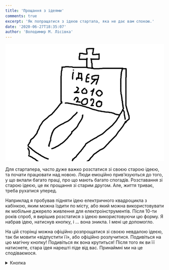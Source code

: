 ```yaml
---
title: 'Прощання з ідеями'
comments: true
excerpt: 'Як попращатися з ідеєю стартапа, яка не дає вам спокою.'
date: '2020-06-27T18:35:07'
author: 'Володимир М. Лісівка'
---
```


![Похоронена ідея](/public/images/2020-06-27-page-for-failed-ideas.md.388.png)

<style>
.gplusbtn{
   position:relative;
   display:block;
   width:300px;
   height:300px;
   margin:100px;
   overflow:visible;
   -webkit-border-radius:150px;
   -moz-border-radius:150px;
   border-radius:150px;
   text-decoration:none;
   color:#fff;
   box-sizing: content-box;
}

.gplusbtn:hover,.gplusbtn:active{
   text-decoration:underline;
   color:#fff;
   box-sizing: content-box;
}

.gplusbtn span{
   display:block;
   cursor:pointer;
   box-sizing: content-box;
}

.gplusbtn .gborder{
   position:absolute;
   z-index:1;
   top:50px;
   left:50px;
   width:160px;
   height:160px;
   border-width:20px;
   border-style:solid;
   border-top-color:rgb(95,144,187);   /* fallback */
   border-right-color:rgb(64,180,73);
   border-bottom-color:rgb(248,204,48);
   border-left-color:rgb(219,74,55);
   -webkit-border-radius:100px;
   -moz-border-radius:100px;
   border-radius:100px;
   -webkit-animation-name:turn;
   -moz-animation-name:turn;
   -webkit-animation-duration:5s;
   -moz-animation-duration:5s;
   -webkit-animation-timing-function:linear;
   -webkit-animation-iteration-count:infinite;
   -moz-animation-timing-function:linear;
   -moz-animation-iteration-count:infinite;
   -webkit-transition:width 0.5s ease-in-out,height 0.5s ease-in-out,-webkit-border-radius 0.5s ease-in-out,border-radius 0.5s ease-in-out,top 0.5s ease-in-out,left 0.5s ease-in-out;
   -moz-transition:width 0.5s ease-in-out,height 0.5s ease-in-out,-webkit-border-radius 0.5s ease-in-out,border-radius 0.5s ease-in-out,top 0.5s ease-in-out,left 0.5s ease-in-out;
   -o-transition:width 0.5s ease-in-out,height 0.5s ease-in-out,-webkit-border-radius 0.5s ease-in-out,border-radius 0.5s ease-in-out,top 0.5s ease-in-out,left 0.5s ease-in-out;
   -ms-transition:width 0.5s ease-in-out,height 0.5s ease-in-out,-webkit-border-radius 0.5s ease-in-out,border-radius 0.5s ease-in-out,top 0.5s ease-in-out,left 0.5s ease-in-out;
   behavior:url(pie.htc);
   box-sizing: content-box;
}

.gplusbtn .gbutton{
   position:absolute;
   z-index:2;
   top:75px;
   left:75px;
   width:148px;
   height:148px;
   background-color:#E1E1E1;
   border:1px solid #999;
   -webkit-border-radius:75px;
   -moz-border-radius:75px;
   border-radius:75px;
   -webkit-transition:width 0.5s ease-in-out,height 0.5s ease-in-out,-webkit-border-radius 0.5s ease-in-out,border-radius 0.5s ease-in-out,top 0.5s ease-in-out,left 0.5s ease-in-out,background 0.6s ease-in;
   -moz-transition:width 0.5s ease-in-out,height 0.5s ease-in-out,-webkit-border-radius 0.5s ease-in-out,border-radius 0.5s ease-in-out,top 0.5s ease-in-out,left 0.5s ease-in-out,background 0.6s ease-in;
   -o-transition:width 0.5s ease-in-out,height 0.5s ease-in-out,-webkit-border-radius 0.5s ease-in-out,border-radius 0.5s ease-in-out,top 0.5s ease-in-out,left 0.5s ease-in-out,background 0.6s ease-in;
   -ms-transition:width 0.5s ease-in-out,height 0.5s ease-in-out,-webkit-border-radius 0.5s ease-in-out,border-radius 0.5s ease-in-out,top 0.5s ease-in-out,left 0.5s ease-in-out,background 0.6s ease-in;
   box-sizing: content-box;
}
.gplusbtn .gbutton .gbutton-inner{
   position:absolute;
   top:14px;
   left:14px;
   width:118px;
   height:118px;
   color:#fff;
   background-color:#4797CF;
   border:1px solid #e1e1e1;
   -webkit-border-radius:60px;
   -moz-border-radius:60px;
   border-radius:60px;
   -webkit-box-shadow:inset 0 1px 0px 1px #427093;
   -moz-box-shadow:inset 0 1px 0px 1px #427093;
   box-shadow:inset 0 1px 0px 1px #427093;
   text-align:center;
   line-height:118px;
   font-family:Helvetica,Arial,sans-serif;
   font-style:normal;
   font-weight:normal;
   font-size:14px;
   color:#fff;
   -webkit-transition:width 0.5s ease-in-out,height 0.5s ease-in-out,-webkit-border-radius 0.5s ease-in-out,border-radius 0.5s ease-in-out,top 0.5s ease-in-out,left 0.5s ease-in-out,border-width 0.5s ease-in-out;
   -moz-transition:width 0.5s ease-in-out,height 0.5s ease-in-out,-webkit-border-radius 0.5s ease-in-out,border-radius 0.5s ease-in-out,top 0.5s ease-in-out,left 0.5s ease-in-out,border-width 0.5s ease-in-out;
   -o-transition:width 0.5s ease-in-out,height 0.5s ease-in-out,-webkit-border-radius 0.5s ease-in-out,border-radius 0.5s ease-in-out,top 0.5s ease-in-out,left 0.5s ease-in-out,border-width 0.5s ease-in-out;
   -ms-transition:width 0.5s ease-in-out,height 0.5s ease-in-out,-webkit-border-radius 0.5s ease-in-out,border-radius 0.5s ease-in-out,top 0.5s ease-in-out,left 0.5s ease-in-out,border-width 0.5s ease-in-out;
   box-sizing: content-box;
}

.gplusbtn:hover .gborder{
   top:0;
   left:0;
   width:260px;
   height:260px;
   -webkit-border-radius:150px;
   -moz-border-radius:150px;
   border-radius:150px;
   box-sizing: content-box;
}
.gplusbtn:hover .gbutton{
   top:30px;
   left:30px;
   width:238px;
   height:238px;
   background-color:#fff;
   -webkit-border-radius:120px;
   -moz-border-radius:120px;
   border-radius:120px;
   box-sizing: content-box;
}
.gplusbtn:hover .gbutton .gbutton-inner{
   top:5px;
   left:5px;
   color:#fff;
   border-width:55px;
   border-color:#e1e1e1;
   -webkit-border-radius:120px;
   -moz-border-radius:120px;
   border-radius:120px;
   box-sizing: content-box;
}


@-webkit-keyframes turn{
   from{-webkit-transform:rotate(0deg);}
   to{-webkit-transform:rotate(360deg);}
}
@-moz-keyframes turn{
   from{-moz-transform:rotate(0deg);}
   to{-moz-transform:rotate(360deg);}
}
</style>

Для стартапера, часто дуже важко розстатися зі своєю старою ідеєю, та
почати працювати над новою. Люди емоційно привʼязуються до того, у що
вклали багато праці, про що мають багато спогадів. Розставання зі старою
ідеєю, це як прощання зі старим другом. Але, життя триває, треба рухатися
уперед.

Наприклад я пробував підняти ідею електричного квадроцикла з кабінкою,
яким можна їздити по місту, або який можна використовувати як мобільне
джерело живлення для електроінструментів. Після 10-ти років спроб, я
вирішив розстатися з ідеєю використовуючи цю форму. Я набрав ідею,
натиснув кнопку, і ... вона зникла. І мені це допомогло.

На цій сторінці можна офіційно розпрощатися зі своєю невдалою ідеєю, так
би мовити «відпустити її», або офіційно розлучитися. Подивіться на цю
магічну кнопку! Подивіться як вона крутиться! Після того як ви її
натиснете, стара ідея нарешті піде від вас. Принаймні ми на це
сподіваємося.

<div><details> <summary>Кнопка</summary>
<label for="idea">Ідея стартапу:</label>
<div><script>
function clear_idea() {
  var idea = document.getElementById("idea");
  idea.value = '';
}
</script><textarea id="idea" name="idea" rows="4" cols="40" alt="Введіть текст вашої ідеї та натисніть кнопку «FAIL»." onfocus="clear_idea()">
Введіть текст вашої ідеї та натисніть кнопку «FAIL»...
</textarea></div><div><a class="gplusbtn" title="this is a button" href="/" onclick="clear_idea(); return false;">
      <span class="gborder">
      </span>
      <span class="gbutton">
         <span class="gbutton-inner">FAIL</span>
      </span>
</a></div>
</details></div>
